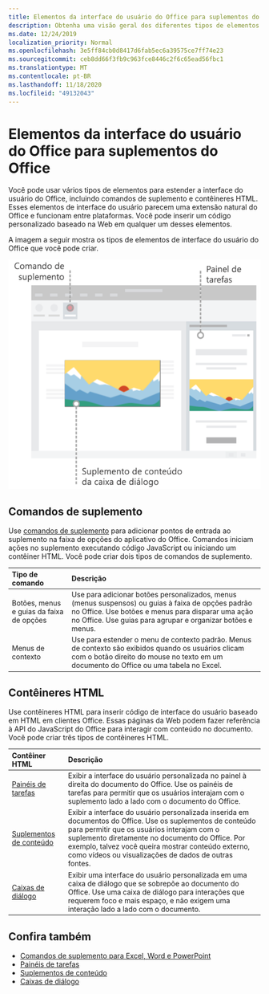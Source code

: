 ```yaml
---
title: Elementos da interface do usuário do Office para suplementos do Office
description: Obtenha uma visão geral dos diferentes tipos de elementos de interface do usuário em um suplemento do Office.
ms.date: 12/24/2019
localization_priority: Normal
ms.openlocfilehash: 3e5ff84cb0d8417d6fab5ec6a39575ce7ff74e23
ms.sourcegitcommit: ceb8dd66f3fb9c963fce8446c2f6c65ead56fbc1
ms.translationtype: MT
ms.contentlocale: pt-BR
ms.lasthandoff: 11/18/2020
ms.locfileid: "49132043"
---
```

# <a name="office-ui-elements-for-office-add-ins"></a>Elementos da interface do usuário do Office para suplementos do Office

Você pode usar vários tipos de elementos para estender a interface do usuário do Office, incluindo comandos de suplemento e contêineres HTML. Esses elementos de interface do usuário parecem uma extensão natural do Office e funcionam entre plataformas. Você pode inserir um código personalizado baseado na Web em qualquer um desses elementos.

A imagem a seguir mostra os tipos de elementos de interface do usuário do Office que você pode criar.

![Diagrama mostrando comandos de suplemento na faixa de opções, um painel de tarefas e um suplemento de caixa de diálogo/conteúdo em um documento do Office](../images/add-in-ui-elements.png)

## <a name="add-in-commands"></a>Comandos de suplemento

Use [comandos de suplemento](add-in-commands.md) para adicionar pontos de entrada ao suplemento na faixa de opções do aplicativo do Office. Comandos iniciam ações no suplemento executando código JavaScript ou iniciando um contêiner HTML. Você pode criar dois tipos de comandos de suplemento.

|Tipo de comando|Descrição|
|:---------------|:--------------|
|Botões, menus e guias da faixa de opções|Use para adicionar botões personalizados, menus (menus suspensos) ou guias à faixa de opções padrão no Office. Use botões e menus para disparar uma ação no Office. Use guias para agrupar e organizar botões e menus.|
|Menus de contexto| Use para estender o menu de contexto padrão. Menus de contexto são exibidos quando os usuários clicam com o botão direito do mouse no texto em um documento do Office ou uma tabela no Excel.|

## <a name="html-containers"></a>Contêineres HTML

Use contêineres HTML para inserir código de interface do usuário baseado em HTML em clientes Office. Essas páginas da Web podem fazer referência à API do JavaScript do Office para interagir com conteúdo no documento. Você pode criar três tipos de contêineres HTML.

|Contêiner HTML|Descrição|
|:-----------------|:--------------|
|[Painéis de tarefas](task-pane-add-ins.md)|Exibir a interface do usuário personalizada no painel à direita do documento do Office. Use os painéis de tarefas para permitir que os usuários interajam com o suplemento lado a lado com o documento do Office.|
|[Suplementos de conteúdo](content-add-ins.md)|Exibir a interface do usuário personalizada inserida em documentos do Office. Use os suplementos de conteúdo para permitir que os usuários interajam com o suplemento diretamente no documento do Office. Por exemplo, talvez você queira mostrar conteúdo externo, como vídeos ou visualizações de dados de outras fontes. |
|[Caixas de diálogo](dialog-boxes.md)|Exibir uma interface do usuário personalizada em uma caixa de diálogo que se sobrepõe ao documento do Office. Use uma caixa de diálogo para interações que requerem foco e mais espaço, e não exigem uma interação lado a lado com o documento.|

## <a name="see-also"></a>Confira também

- [Comandos de suplemento para Excel, Word e PowerPoint](add-in-commands.md)
- [Painéis de tarefas](task-pane-add-ins.md)
- [Suplementos de conteúdo](content-add-ins.md)
- [Caixas de diálogo](dialog-boxes.md)
